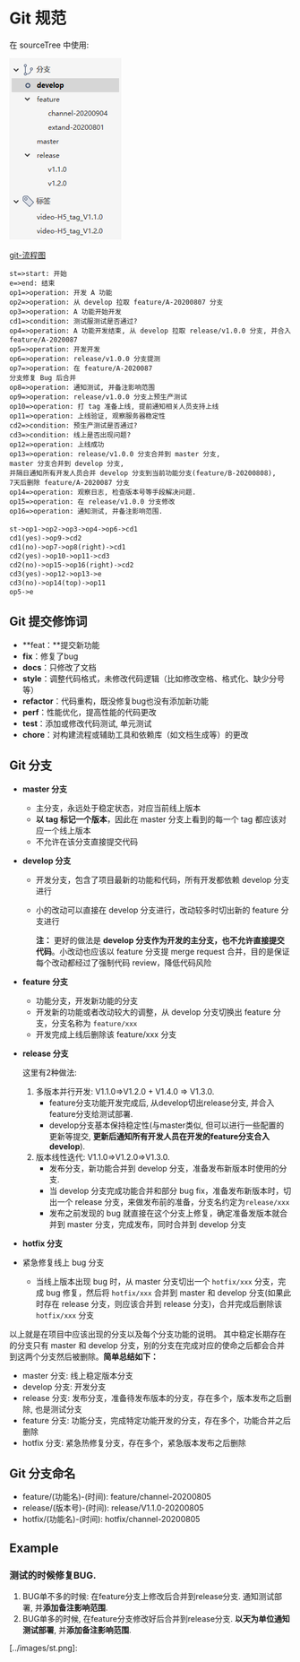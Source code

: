 # Git 规范

在 sourceTree 中使用:

![](./images/st.png)



[git-流程图](./images/git-流程图.png)

```flow
st=>start: 开始
e=>end: 结束
op1=>operation: 开发 A 功能
op2=>operation: 从 develop 拉取 feature/A-20200807 分支
op3=>operation: A 功能开始开发
cd1=>condition: 测试服测试是否通过?
op4=>operation: A 功能开发结束, 从 develop 拉取 release/v1.0.0 分支, 并合入 feature/A-2020087
op5=>operation: 开发开发
op6=>operation: release/v1.0.0 分支提测
op7=>operation: 在 feature/A-2020087
分支修复 Bug 后合并
op8=>operation: 通知测试, 并备注影响范围
op9=>operation: release/v1.0.0 分支上预生产测试
op10=>operation: 打 tag 准备上线, 提前通知相关人员支持上线
op11=>operation: 上线验证, 观察服务器稳定性
cd2=>condition: 预生产测试是否通过?
cd3=>condition: 线上是否出现问题?
op12=>operation: 上线成功
op13=>operation: release/v1.0.0 分支合并到 master 分支,
master 分支合并到 develop 分支,
并隔日通知所有开发人员合并 develop 分支到当前功能分支(feature/B-20200808),
7天后删除 feature/A-2020087 分支
op14=>operation: 观察日志, 检查版本号等手段解决问题.
op15=>operation: 在 release/v1.0.0 分支修改
op16=>operation: 通知测试, 并备注影响范围.

st->op1->op2->op3->op4->op6->cd1
cd1(yes)->op9->cd2
cd1(no)->op7->op8(right)->cd1
cd2(yes)->op10->op11->cd3
cd2(no)->op15->op16(right)->cd2
cd3(yes)->op12->op13->e
cd3(no)->op14(top)->op11
op5->e
```





## Git 提交修饰词

- **feat：**提交新功能
- **fix**：修复了bug
- **docs**：只修改了文档
- **style**：调整代码格式，未修改代码逻辑（比如修改空格、格式化、缺少分号等）
- **refactor**：代码重构，既没修复bug也没有添加新功能
- **perf**：性能优化，提高性能的代码更改
- **test**：添加或修改代码测试, 单元测试
- **chore**：对构建流程或辅助工具和依赖库（如文档生成等）的更改



## Git 分支

- **master 分支**

  - 主分支，永远处于稳定状态，对应当前线上版本
  - **以 tag 标记一个版本**，因此在 master 分支上看到的每一个 tag 都应该对应一个线上版本
  - 不允许在该分支直接提交代码

- **develop 分支**

  - 开发分支，包含了项目最新的功能和代码，所有开发都依赖 develop 分支进行

  - 小的改动可以直接在 develop 分支进行，改动较多时切出新的 feature 分支进行

    **注：** 更好的做法是 **develop 分支作为开发的主分支，也不允许直接提交代码**。小改动也应该以 feature 分支提 merge request 合并，目的是保证每个改动都经过了强制代码 review，降低代码风险

- **feature 分支**

  - 功能分支，开发新功能的分支
  - 开发新的功能或者改动较大的调整，从 develop 分支切换出 feature 分支，分支名称为 `feature/xxx`
  - 开发完成上线后删除该 feature/xxx 分支

- **release 分支**

  这里有2种做法:

  1. 多版本并行开发: V1.1.0=>V1.2.0 + V1.4.0 => V1.3.0.
     - feature分支功能开发完成后, 从develop切出release分支, 并合入feature分支给测试部署.
     - develop分支基本保持稳定性(与master类似, 但可以进行一些配置的更新等提交, **更新后通知所有开发人员在开发的feature分支合入develop**).
  2. 版本线性迭代: V1.1.0=>V1.2.0=>V1.3.0.
     - 发布分支，新功能合并到 develop 分支，准备发布新版本时使用的分支.
     - 当 develop 分支完成功能合并和部分 bug fix，准备发布新版本时，切出一个 release 分支，来做发布前的准备，分支名约定为`release/xxx`
     - 发布之前发现的 bug 就直接在这个分支上修复，确定准备发版本就合并到 master 分支，完成发布，同时合并到 develop 分支

- **hotfix 分支**
- 紧急修复线上 bug 分支

  - 当线上版本出现 bug 时，从 master 分支切出一个 `hotfix/xxx` 分支，完成 bug 修复，然后将 `hotfix/xxx` 合并到 master 和 develop 分支(如果此时存在 release 分支，则应该合并到 release 分支)，合并完成后删除该 `hotfix/xxx` 分支

以上就是在项目中应该出现的分支以及每个分支功能的说明。 其中稳定长期存在的分支只有 master 和 develop 分支，别的分支在完成对应的使命之后都会合并到这两个分支然后被删除。**简单总结如下：**

- master 分支: 线上稳定版本分支
- develop 分支: 开发分支
- release 分支: 发布分支，准备待发布版本的分支，存在多个，版本发布之后删除, 也是测试分支
- feature 分支: 功能分支，完成特定功能开发的分支，存在多个，功能合并之后删除
- hotfix 分支: 紧急热修复分支，存在多个，紧急版本发布之后删除



## Git 分支命名

+ feature/(功能名)-(时间): feature/channel-20200805
+ release/(版本号)-(时间): release/V1.1.0-20200805
+ hotfix/(功能名)-(时间): hotfix/channel-20200805



## Example

### 测试的时候修复BUG.

1. BUG单不多的时候: 在feature分支上修改后合并到release分支. 通知测试部署, 并**添加备注影响范围**.
2. BUG单多的时候, 在feature分支修改好后合并到release分支. **以天为单位通知测试部署**,  并**添加备注影响范围**.



[../images/st.png]: 